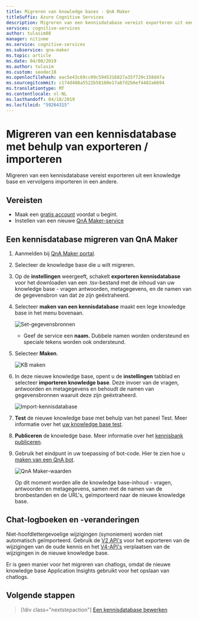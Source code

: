 ```yaml
---
title: Migreren van knowledge bases - QnA Maker
titleSuffix: Azure Cognitive Services
description: Migreren van een kennisdatabase vereist exporteren uit een knowledge base en vervolgens importeren in een andere.
services: cognitive-services
author: tulasim88
manager: nitinme
ms.service: cognitive-services
ms.subservice: qna-maker
ms.topic: article
ms.date: 04/08/2019
ms.author: tulasim
ms.custom: seodec18
ms.openlocfilehash: eac5e43c69cc09c5945316827a35f729c158d47a
ms.sourcegitcommit: c174d408a5522b58160e17a87d2b6ef4482a6694
ms.translationtype: MT
ms.contentlocale: nl-NL
ms.lasthandoff: 04/18/2019
ms.locfileid: "59264315"
---
```

# <a name="migrate-a-knowledge-base-using-export-import"></a>Migreren van een kennisdatabase met behulp van exporteren / importeren

Migreren van een kennisdatabase vereist exporteren uit een knowledge base en vervolgens importeren in een andere. 

## <a name="prerequisites"></a>Vereisten

* Maak een [gratis account](https://azure.microsoft.com/free/?WT.mc_id=A261C142F) voordat u begint.
* Instellen van een nieuwe [QnA Maker-service](../How-To/set-up-qnamaker-service-azure.md)

## <a name="migrate-a-knowledge-base-from-qna-maker"></a>Een kennisdatabase migreren van QnA Maker
1. Aanmelden bij [QnA Maker portal](https://qnamaker.ai).
1. Selecteer de knowledge base die u wilt migreren.

1. Op de **instellingen** weergeeft, schakelt **exporteren kennisdatabase** voor het downloaden van een .tsv-bestand met de inhoud van uw knowledge base - vragen antwoorden, metagegevens, en de namen van de gegevensbron van dat ze zijn geëxtraheerd.

1. Selecteer **maken van een kennisdatabase** maakt een lege knowledge base in het menu bovenaan. 

    ![Set-gegevensbronnen](../media/qnamaker-how-to-create-kb/set-data-sources.png)

    - Geef de service een **naam.** Dubbele namen worden ondersteund en speciale tekens worden ook ondersteund.

1. Selecteer **Maken**.

    ![KB maken](../media/qnamaker-how-to-create-kb/create-kb.png)

1. In deze nieuwe knowledge base, opent u de **instellingen** tabblad en selecteer **importeren knowledge base**. Deze invoer van de vragen, antwoorden en metagegevens en behoudt de namen van gegevensbronnen waaruit deze zijn geëxtraheerd.

   ![Import-kennisdatabase](../media/qnamaker-how-to-migrate-kb/Import.png)

1. **Test** de nieuwe knowledge base met behulp van het paneel Test. Meer informatie over het [uw knowledge base test](../How-To/test-knowledge-base.md).
1. **Publiceren** de knowledge base. Meer informatie over het [kennisbank publiceren](../Quickstarts/create-publish-knowledge-base.md#publish-the-knowledge-base).
1. Gebruik het eindpunt in uw toepassing of bot-code. Hier te zien hoe u [maken van een QnA bot](../Tutorials/create-qna-bot.md).

    ![QnA Maker-waarden](../media/qnamaker-how-to-migrate-kb/qnamaker-settings-kbid-key.png)

    Op dit moment worden alle de knowledge base-inhoud - vragen, antwoorden en metagegevens, samen met de namen van de bronbestanden en de URL's, geïmporteerd naar de nieuwe knowledge base. 

## <a name="chat-logs-and-alterations"></a>Chat-logboeken en -veranderingen
Niet-hoofdlettergevoelige wijzigingen (synoniemen) worden niet automatisch geïmporteerd. Gebruik de [V2 API's](https://aka.ms/qnamaker-v2-apis) voor het exporteren van de wijzigingen van de oude kennis en het [V4-API's](https://aka.ms/qnamaker-v4-apis) verplaatsen van de wijzigingen in de nieuwe knowledge base.

Er is geen manier voor het migreren van chatlogs, omdat de nieuwe knowledge base Application Insights gebruikt voor het opslaan van chatlogs. 

## <a name="next-steps"></a>Volgende stappen

> [!div class="nextstepaction"]
> [Een kennisdatabase bewerken](../How-To/edit-knowledge-base.md)
